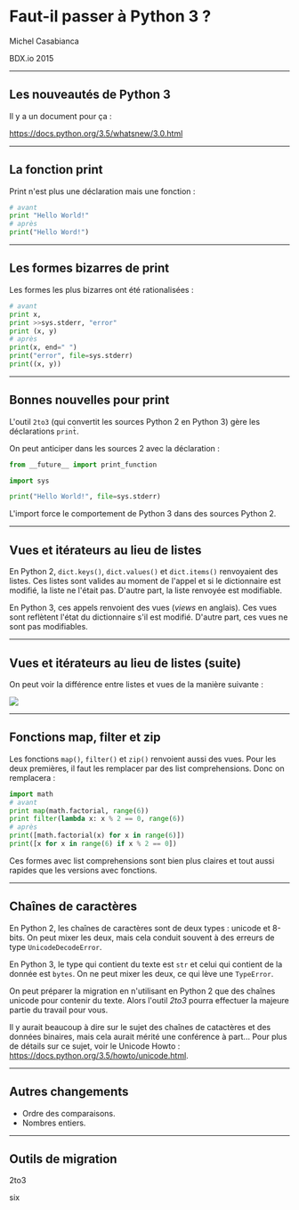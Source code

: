 Faut-il passer à Python 3 ?
===========================

Michel Casabianca

BDX.io 2015

---
Les nouveautés de Python 3
--------------------------

Il y a un document pour ça :

<https://docs.python.org/3.5/whatsnew/3.0.html>

---
La fonction print
-----------------

Print n'est plus une déclaration mais une fonction :

```python
# avant
print "Hello World!"
# après
print("Hello Word!")
```

---
Les formes bizarres de print
----------------------------

Les formes les plus bizarres ont été rationalisées :

```python
# avant
print x,
print >>sys.stderr, "error"
print (x, y)
# après
print(x, end=" ")
print("error", file=sys.stderr)
print((x, y))
```

---
Bonnes nouvelles pour print
---------------------------

L'outil `2to3` (qui convertit les sources Python 2 en Python 3) gère les déclarations `print̀`.

On peut anticiper dans les sources 2 avec la déclaration :

```python
from __future__ import print_function

import sys

print("Hello World!", file=sys.stderr)
```

L'import force le comportement de Python 3 dans des sources Python 2.

---
Vues et itérateurs au lieu de listes
------------------------------------

En Python 2, `dict.keys()`, `dict.values()` et `dict.items()` renvoyaient des listes. Ces listes sont valides au moment de l'appel et si le dictionnaire est modifié, la liste ne l'était pas. D'autre part, la liste renvoyée est modifiable.

En Python 3, ces appels renvoient des vues (*views* en anglais). Ces vues sont reflètent l'état du dictionnaire s'il est modifié. D'autre part, ces vues ne sont pas modifiables.

---
Vues et itérateurs au lieu de listes (suite)
--------------------------------------------

On peut voir la différence entre listes et vues de la manière suivante :

![](list-vs-view.png)

---
Fonctions map, filter et zip
----------------------------

Les fonctions `map()`, `filter()` et `zip()` renvoient aussi des vues. Pour les deux premières, il faut les remplacer par des list comprehensions. Donc on remplacera :

```python
import math
# avant
print map(math.factorial, range(6))
print filter(lambda x: x % 2 == 0, range(6))
# après
print([math.factorial(x) for x in range(6)])
print([x for x in range(6) if x % 2 == 0])
```

Ces formes avec list comprehensions sont bien plus claires et tout aussi rapides que les versions avec fonctions.

---
Chaînes de caractères
---------------------

En Python 2, les chaînes de caractères sont de deux types : unicode et 8-bits. On peut mixer les deux, mais cela conduit souvent à des erreurs de type `UnicodeDecodeError`.

En Python 3, le type qui contient du texte est `str` et celui qui contient de la donnée est `bytes`. On ne peut mixer les deux, ce qui lève une `TypeError`.

On peut préparer la migration en n'utilisant en Python 2 que des chaînes unicode pour contenir du texte. Alors l'outil *2to3* pourra effectuer la majeure partie du travail pour vous.

Il y aurait beaucoup à dire sur le sujet des chaînes de catactères et des données binaires, mais cela aurait mérité une conférence à part... Pour plus de détails sur ce sujet, voir le Unicode Howto : <https://docs.python.org/3.5/howto/unicode.html>.

---
Autres changements
------------------

- Ordre des comparaisons.
- Nombres entiers.

---
Outils de migration
-------------------

2to3

six

